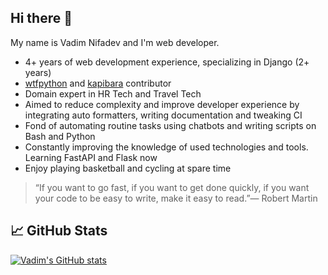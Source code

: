 ## Hi there 👋

My name is Vadim Nifadev and I'm web developer.

* 4+ years of web development experience, specializing in Django (2+ years)
* [wtfpython](https://github.com/satwikkansal/wtfpython) and [kapibara](https://gitlab.com/vortex185330/backend/Vortex) contributor
* Domain expert in HR Tech and Travel Tech
* Aimed to reduce complexity and improve developer experience by integrating auto formatters, writing documentation and tweaking CI
* Fond of automating routine tasks using chatbots and writing scripts on Bash and Python
* Constantly improving the knowledge of used technologies and tools. Learning FastAPI and Flask now
* Enjoy playing basketball and cycling at spare time

> “If you want to go fast, if you want to get done quickly, if you want your code to be easy to write, make it easy to read.”— Robert Martin

## &#x1f4c8; GitHub Stats

[![Vadim's GitHub stats](https://github-readme-stats.vercel.app/api?username=nifadyev)](https://github.com/anuraghazra/github-readme-stats)
